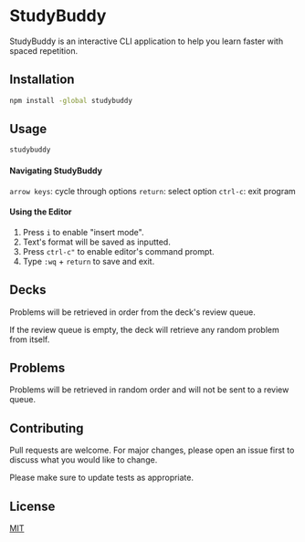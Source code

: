 # StudyBuddy

StudyBuddy is an interactive CLI application to help you learn faster with spaced repetition.

## Installation

```bash
npm install -global studybuddy
```

## Usage

```bash
studybuddy
```

#### Navigating StudyBuddy
`arrow keys`: cycle through options
`return`: select option
`ctrl-c`: exit program

#### Using the Editor
1. Press `i` to enable "insert mode".
2. Text's format will be saved as inputted.
3. Press `ctrl-c"` to enable editor's command prompt.
4. Type `:wq` + `return` to save and exit.

## Decks
Problems will be retrieved in order from the deck's review queue.

If the review queue is empty, the deck will retrieve any random problem from itself.

## Problems
Problems will be retrieved in random order and will not be sent to a review queue.

## Contributing

Pull requests are welcome. For major changes, please open an issue first to discuss what you would like to change.

Please make sure to update tests as appropriate.

## License

[MIT](https://choosealicense.com/licenses/mit/)
